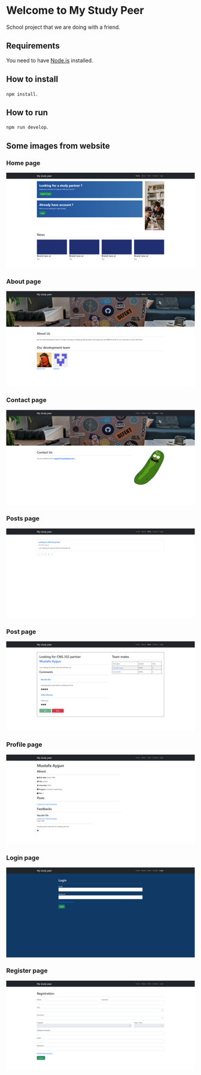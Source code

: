 # Welcome to My Study Peer

School project that we are doing with a friend.

## Requirements

You need to have [Node.js](https://nodejs.org/en/) installed.

## How to install

`npm install`.

## How to run

`npm run develop`.

## Some images from website

### Home page

![](docs/homepage.png)

### About page
![](docs/about.png)

### Contact page

![](docs/contact.png)

### Posts page
![](docs/posts.png)

### Post page

![](docs/post.png)

### Profile page

![](docs/profile.png)

### Login page

![](docs/login.png)

### Register page

![](docs/register.png)


